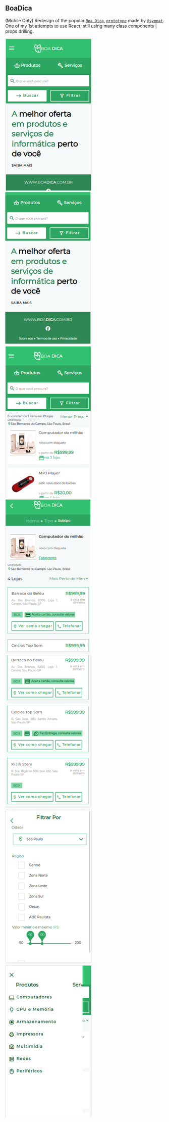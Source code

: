 ## BoaDica
(Mobile Only) Redesign of the popular [`Boa Dica`](https://www.boadica.com.br/), [`prototype`](https://xd.adobe.com/view/c607cf6a-a653-4fcb-949e-27ff37840378-9354/grid/) made by [`@symnat`](https://www.behance.net/symnat).  
One of my 1st attempts to use React, still using many class components | props drilling. 

![welcome-top](screenshots/Screenshot_20210817_131225.png?raw=true "welcome-top")
![welcome-bottom](screenshots/Screenshot_20210817_131252.png?raw=true "welcome-bottom")
![search](screenshots/Screenshot_20210817_131327.png?raw=true "search")
![item-top](screenshots/Screenshot_20210817_131350.png?raw=true "item-top")
![item-bottom](screenshots/Screenshot_20210817_131420.png?raw=true "item-bottom")
![filters](screenshots/Screenshot_20210817_131444.png?raw=true "filters")
![menu](screenshots/Screenshot_20210817_131520.png?raw=true "menu")
